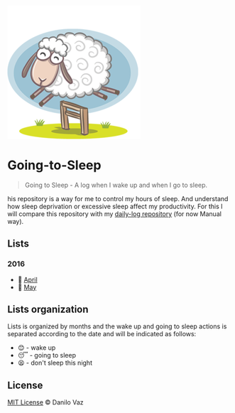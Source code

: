 ![Going-to-Sleep cover](https://raw.githubusercontent.com/danilovaz/Going-to-Sleep/master/logo.png)

# Going-to-Sleep
> Going to Sleep - A log when I wake up and when I go to sleep.

his repository is a way for me to control my hours of sleep. And understand how sleep deprivation or excessive sleep affect my productivity. For this I will compare this repository with my [daily-log repository](https://github.com/danilovaz/dailylog) (for now Manual way).

## Lists

### 2016

* :calendar: [April](https://github.com/danilovaz/Going-to-Sleep/blob/master/2016/april.md)
* :calendar: [May](https://github.com/danilovaz/Going-to-Sleep/blob/master/2016/may.md)

## Lists organization

Lists is organized by months and the wake up and going to sleep actions is separated according to the date and will be indicated as follows:

- :blush: - wake up
- :sleeping: - going to sleep
- :tired_face: - don't sleep this night

## License

[MIT License](http://danilovaz.mit-license.org/) © Danilo Vaz